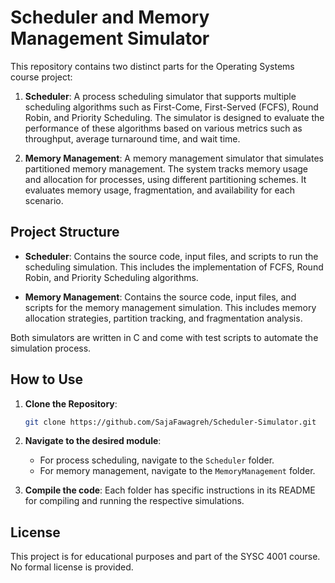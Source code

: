 
# Scheduler and Memory Management Simulator

This repository contains two distinct parts for the Operating Systems course project:

1. **Scheduler**: A process scheduling simulator that supports multiple scheduling algorithms such as First-Come, First-Served (FCFS), Round Robin, and Priority Scheduling. The simulator is designed to evaluate the performance of these algorithms based on various metrics such as throughput, average turnaround time, and wait time.

2. **Memory Management**: A memory management simulator that simulates partitioned memory management. The system tracks memory usage and allocation for processes, using different partitioning schemes. It evaluates memory usage, fragmentation, and availability for each scenario.

## Project Structure

- **Scheduler**: Contains the source code, input files, and scripts to run the scheduling simulation. This includes the implementation of FCFS, Round Robin, and Priority Scheduling algorithms.
  
- **Memory Management**: Contains the source code, input files, and scripts for the memory management simulation. This includes memory allocation strategies, partition tracking, and fragmentation analysis.

Both simulators are written in C and come with test scripts to automate the simulation process.

## How to Use

1. **Clone the Repository**:
   ```bash
   git clone https://github.com/SajaFawagreh/Scheduler-Simulator.git
   ```

2. **Navigate to the desired module**:
   - For process scheduling, navigate to the `Scheduler` folder.
   - For memory management, navigate to the `MemoryManagement` folder.

3. **Compile the code**:
   Each folder has specific instructions in its README for compiling and running the respective simulations.

## License
This project is for educational purposes and part of the SYSC 4001 course. No formal license is provided.